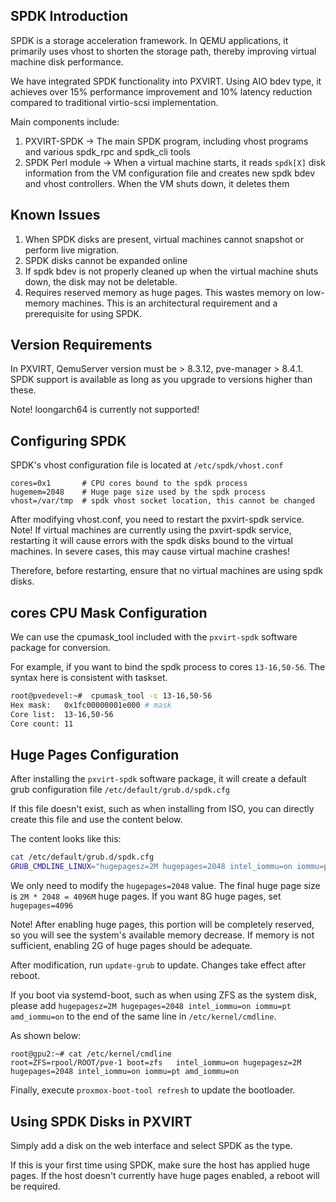 ## SPDK Introduction

SPDK is a storage acceleration framework. In QEMU applications, it primarily uses vhost to shorten the storage path, thereby improving virtual machine disk performance.

We have integrated SPDK functionality into PXVIRT. Using AIO bdev type, it achieves over 15% performance improvement and 10% latency reduction compared to traditional virtio-scsi implementation.

Main components include:
1. PXVIRT-SPDK -> The main SPDK program, including vhost programs and various spdk_rpc and spdk_cli tools
2. SPDK Perl module -> When a virtual machine starts, it reads `spdk[X]` disk information from the VM configuration file and creates new spdk bdev and vhost controllers. When the VM shuts down, it deletes them

## Known Issues

1. When SPDK disks are present, virtual machines cannot snapshot or perform live migration.
2. SPDK disks cannot be expanded online
3. If spdk bdev is not properly cleaned up when the virtual machine shuts down, the disk may not be deletable.
4. Requires reserved memory as huge pages. This wastes memory on low-memory machines. This is an architectural requirement and a prerequisite for using SPDK.

## Version Requirements

In PXVIRT, QemuServer version must be > 8.3.12, pve-manager > 8.4.1. SPDK support is available as long as you upgrade to versions higher than these.

Note! loongarch64 is currently not supported!

## Configuring SPDK

SPDK's vhost configuration file is located at `/etc/spdk/vhost.conf`
```
cores=0x1       # CPU cores bound to the spdk process
hugemem=2048    # Huge page size used by the spdk process
vhost=/var/tmp  # spdk vhost socket location, this cannot be changed
```

After modifying vhost.conf, you need to restart the pxvirt-spdk service. Note! If virtual machines are currently using the pxvirt-spdk service, restarting it will cause errors with the spdk disks bound to the virtual machines. In severe cases, this may cause virtual machine crashes!

Therefore, before restarting, ensure that no virtual machines are using spdk disks.

## cores CPU Mask Configuration
We can use the cpumask_tool included with the `pxvirt-spdk` software package for conversion.

For example, if you want to bind the spdk process to cores `13-16,50-56`. The syntax here is consistent with taskset.

```bash
root@pvedevel:~#  cpumask_tool -c 13-16,50-56
Hex mask:   0x1fc00000001e000 # mask
Core list:  13-16,50-56
Core count: 11
```

## Huge Pages Configuration

After installing the `pxvirt-spdk` software package, it will create a default grub configuration file `/etc/default/grub.d/spdk.cfg`

If this file doesn't exist, such as when installing from ISO, you can directly create this file and use the content below.

The content looks like this:
```bash
cat /etc/default/grub.d/spdk.cfg
GRUB_CMDLINE_LINUX="hugepagesz=2M hugepages=2048 intel_iommu=on iommu=pt amd_iommu=on"
```

We only need to modify the `hugepages=2048` value. The final huge page size is `2M * 2048 = 4096M` huge pages. If you want 8G huge pages, set `hugepages=4096`

Note! After enabling huge pages, this portion will be completely reserved, so you will see the system's available memory decrease. If memory is not sufficient, enabling 2G of huge pages should be adequate.

After modification, run `update-grub` to update. Changes take effect after reboot.

If you boot via systemd-boot, such as when using ZFS as the system disk, please add `hugepagesz=2M hugepages=2048 intel_iommu=on iommu=pt amd_iommu=on` to the end of the same line in `/etc/kernel/cmdline`.

As shown below:
```
root@gpu2:~# cat /etc/kernel/cmdline 
root=ZFS=rpool/ROOT/pve-1 boot=zfs   intel_iommu=on hugepagesz=2M hugepages=2048 intel_iommu=on iommu=pt amd_iommu=on
```

Finally, execute `proxmox-boot-tool refresh` to update the bootloader.

## Using SPDK Disks in PXVIRT

Simply add a disk on the web interface and select SPDK as the type.

If this is your first time using SPDK, make sure the host has applied huge pages. If the host doesn't currently have huge pages enabled, a reboot will be required.

